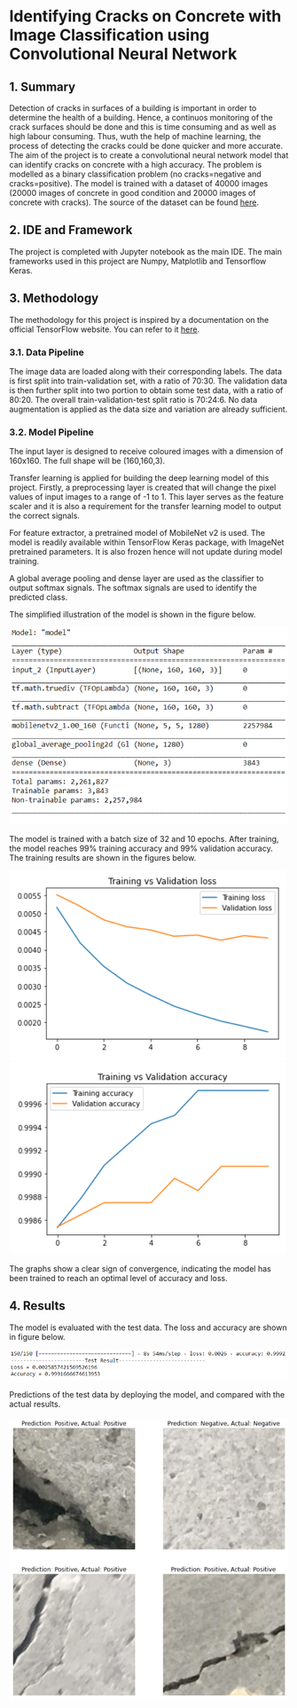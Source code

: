 # Identifying Cracks on Concrete with Image Classification using Convolutional Neural Network

## 1. Summary
Detection of cracks in surfaces of a building is important in order to determine the health of a building. Hence, a continuos monitoring of the crack surfaces should be done and this is time consuming and as well as high labour consuming. Thus, wuth the help of machine learning, the process of detecting the cracks could be done quicker and more accurate. The aim of the project is to create a convolutional neural network model that can identify cracks on concrete with a high accuracy. The problem is modelled as a binary classification problem (no cracks=negative and cracks=positive). The model is trained with a dataset of 40000 images (20000 images of concrete in good condition and 20000 images of concrete with cracks). The source of the dataset can be found [here](https://data.mendeley.com/datasets/5y9wdsg2zt/2).

## 2. IDE and Framework
The project is completed with Jupyter notebook as the main IDE. The main frameworks used in this project are Numpy, Matplotlib and Tensorflow Keras.

## 3. Methodology
The methodology for this project is inspired by a documentation on the official TensorFlow website. You can refer to it [here](https://www.tensorflow.org/tutorials/images/transfer_learning).

### 3.1. Data Pipeline
The image data are loaded along with their corresponding labels. The data is first split into train-validation set, with a ratio of 70:30. The validation data is then further split into two portion to obtain some test data, with a ratio of 80:20. The overall train-validation-test split ratio is 70:24:6. No data augmentation is applied as the data size and variation are already sufficient.

### 3.2. Model Pipeline
The input layer is designed to receive coloured images with a dimension of 160x160. The full shape will be (160,160,3).

Transfer learning is applied for building the deep learning model of this project. Firstly, a preprocessing layer is created that will change the pixel values of input images to a range of -1 to 1. This layer serves as the feature scaler and it is also a requirement for the transfer learning model to output the correct signals.

For feature extractor, a pretrained model of MobileNet v2 is used. The model is readily available within TensorFlow Keras package, with ImageNet pretrained parameters. It is also frozen hence will not update during model training.

A global average pooling and dense layer are used as the classifier to output softmax signals. The softmax signals are used to identify the predicted class.

The simplified illustration of the model is shown in the figure below.

![Model](img/model.PNG)

The model is trained with a batch size of 32 and 10 epochs. After training, the model reaches 99% training accuracy and 99% validation accuracy. The training results are shown in the figures below.

![Loss](img/LossGraph.PNG) ![Accuracy](img/AccuracyGraph.PNG)

The graphs show a clear sign of convergence, indicating the model has been trained to reach an optimal level of accuracy and loss.

## 4. Results
The model is evaluated with the test data. The loss and accuracy are shown in figure below.

![Test Result](img/TestResult.PNG)

Predictions of the test data by deploying the model, and compared with the actual results.

![Result](img/Result.PNG)
